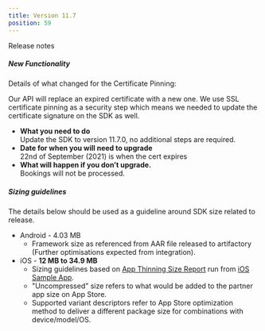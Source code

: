 ```yaml
---
title: Version 11.7
position: 59
---
```

Release notes

##### New Functionality

Details of what changed for the Certificate Pinning:

Our API will replace an expired certificate with a new one. We use SSL certificate pinning as a security step which means we needed to update the certificate signature on the SDK as well.
<br/>
* <b>What you need to do</b>
<br/>Update the SDK to version 11.7.0, no additional steps are required.
* <b>Date for when you will need to upgrade</b>
<br/> 22nd of September (2021) is when the cert expires
* <b>What will happen if you don’t upgrade.</b>
<br/>Bookings will not be processed. 

##### Sizing guidelines
The details below should be used as a guideline around SDK size related to release.
* Android - 4.03 MB
    * Framework size as referenced from AAR file released to artifactory (Further optimisations expected from integration).
* iOS - **12 MB to 34.9 MB**
    * Sizing guidelines based on <a href="https://github.com/cartrawler/cartrawler.github.io/blob/master/ios-report.txt" target="_blank">App Thinning Size Report</a> run from <a href="https://github.com/cartrawler/cartrawler-ios-integration" target="_blank">iOS Sample App</a>.
    * "Uncompressed" size refers to what would be added to the partner app size on App Store.
    * Supported variant descriptors refer to App Store optimization method to deliver a different package size for combinations with device/model/OS.
